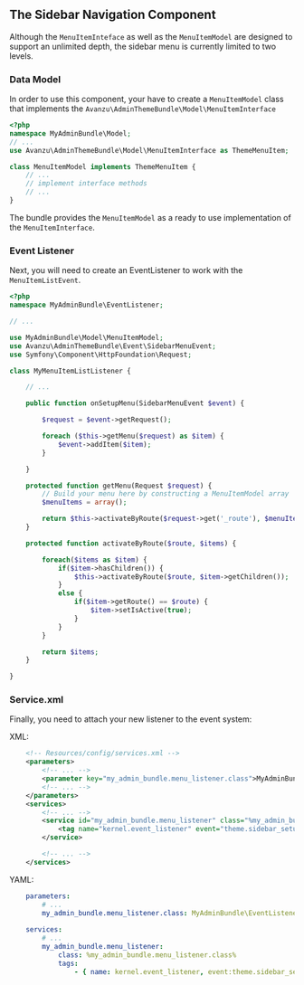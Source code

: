 ## The Sidebar Navigation Component

Although the `MenuItemInteface` as well as the `MenuItemModel` are designed to support an unlimited depth, the sidebar menu is currently limited to two levels.

### Data Model

In order to use this component, your have to create a `MenuItemModel` class that implements the `Avanzu\AdminThemeBundle\Model\MenuItemInterface`
```php
<?php
namespace MyAdminBundle\Model;
// ...
use Avanzu\AdminThemeBundle\Model\MenuItemInterface as ThemeMenuItem;

class MenuItemModel implements ThemeMenuItem {
	// ...
	// implement interface methods
	// ...
}
```
The bundle provides the `MenuItemModel` as a ready to use implementation of the `MenuItemInterface`.


### Event Listener
Next, you will need to create an EventListener to work with the `MenuItemListEvent`.
```php
<?php
namespace MyAdminBundle\EventListener;

// ...

use MyAdminBundle\Model\MenuItemModel;
use Avanzu\AdminThemeBundle\Event\SidebarMenuEvent;
use Symfony\Component\HttpFoundation\Request;

class MyMenuItemListListener {

	// ...

	public function onSetupMenu(SidebarMenuEvent $event) {

		$request = $event->getRequest();

        foreach ($this->getMenu($request) as $item) {
            $event->addItem($item);
        }

	}

	protected function getMenu(Request $request) {
		// Build your menu here by constructing a MenuItemModel array
		$menuItems = array();

		return $this->activateByRoute($request->get('_route'), $menuItems);
	}

	protected function activateByRoute($route, $items) {

        foreach($items as $item) {
            if($item->hasChildren()) {
                $this->activateByRoute($route, $item->getChildren());
            }
            else {
                if($item->getRoute() == $route) {
                    $item->setIsActive(true);
                }
            }
        }

        return $items;
    }

}
```
### Service.xml

Finally, you need to attach your new listener to the event system:

XML: 

```xml
	<!-- Resources/config/services.xml -->
	<parameters>
		<!-- ... -->
		<parameter key="my_admin_bundle.menu_listener.class">MyAdminBundle\EventListener\MyMenuItemListListener</parameter>
		<!-- ... -->
	</parameters>
	<services>
		<!-- ... -->
		<service id="my_admin_bundle.menu_listener" class="%my_admin_bundle.menu_listener.class%">
	        <tag name="kernel.event_listener" event="theme.sidebar_setup_menu" method="onSetupMenu" />
	    </service>

		<!-- ... -->
	</services>
```

YAML: 

```yaml
	parameters:
		# ...
        my_admin_bundle.menu_listener.class: MyAdminBundle\EventListener\MyMenuItemListListener
    
    services:
        # ...
        my_admin_bundle.menu_listener:
            class: %my_admin_bundle.menu_listener.class%
            tags:
                - { name: kernel.event_listener, event:theme.sidebar_setup_menu, method:onSetupMenu }
```
